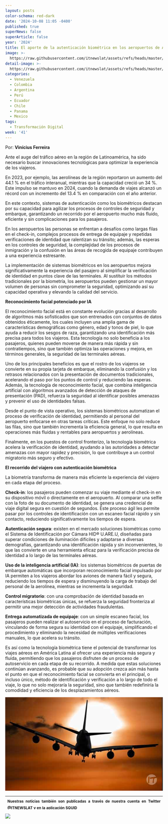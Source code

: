```yaml
---
layout: posts
color-schema: red-dark
date: '2024-10-08 11:05 -0400'
published: true
superNews: false
superArticle: false
year: '2024'
title: El aporte de la autenticación biométrica en los aeropuertos de América Latina
image: >-
  https://raw.githubusercontent.com/itnewslat/assets/refs/heads/master/img/540x320/Transporte-Aereo-p.jpg
detail-image: >-
  https://raw.githubusercontent.com/itnewslat/assets/refs/heads/master/img/1024x680/Transporte-Aereo-g.jpg
categories:
  - Venezuela
  - Colombia
  - Argentina
  - Perú
  - Ecuador
  - Chile
  - Panama
  - Mexico
tags:
  - Transformación Digital
week: '41'
---
```

Por: **Vinícius Ferreira**

Ante el auge del tráfico aéreo en la región de Latinoamérica, ha sido necesario buscar innovaciones tecnológicas para optimizar la experiencia de los viajeros.  

En 2023, por ejemplo, las aerolíneas de la región reportaron un aumento del 44.1 % en el tráfico interanual, mientras que la capacidad creció un 34 %. Este impulso se mantuvo en 2024, cuando la demanda de viajes alcanzó un récord con un incremento del 13.4 % en comparación con el año anterior. 

En este contexto, sistemas de autenticación como los biométricos destacan por su capacidad para agilizar los procesos de controles de seguridad y embarque, garantizando un recorrido por el aeropuerto mucho más fluido, eficiente y sin complicaciones para los pasajeros. 

En los aeropuertos las personas se enfrentan a desafíos como largas filas en el check-in, complejos procesos de entrega de equipaje y repetidas verificaciones de identidad que ralentizan su tránsito; además, las esperas en los controles de seguridad, la complejidad de los procesos de inmigración y la confusión en las áreas de recogida de equipaje contribuyen a una experiencia estresante.

La implementación de sistemas biométricos en los aeropuertos mejora significativamente la experiencia del pasajero al simplificar la verificación de identidad en puntos clave de las terminales. Al sustituir los métodos tradicionales por la biometría, los aeropuertos pueden gestionar un mayor volumen de personas sin comprometer la seguridad, optimizando así su capacidad operativa y elevando la calidad del servicio.

**Reconocimiento facial potenciado por IA**

El reconocimiento facial está en constante evolución gracias al desarrollo de algoritmos más sofisticados que son entrenados con conjuntos de datos obtenidos éticamente, los cuales incluyen una amplia gama de características demográficas como género, edad y tonos de piel, lo que ayuda a reducir los sesgos de raza, garantizando una identificación más precisa para todos los viajeros. Esta tecnología no solo beneficia a los pasajeros, quienes pueden moverse de manera más rápida y sin contratiempos, sino que también optimiza las operaciones y mejora, en términos generales, la seguridad de las terminales aéreas. 

Uno de los principales beneficios es que el rostro de los viajeros se convierte en su propia tarjeta de embarque, eliminando la confusión y los retrasos relacionados con la presentación de documentos tradicionales, acelerando el paso por los puntos de control y reduciendo las esperas. Además, la tecnología de reconocimiento facial, que combina inteligencia artificial con algoritmos avanzados de detección de ataques de presentación (PAD), refuerza la seguridad al identificar posibles amenazas y prevenir el uso de identidades falsas.

Desde el punto de vista operativo, los sistemas biométricos automatizan el proceso de verificación de identidad, permitiendo al personal del aeropuerto enfocarse en otras tareas críticas. Este enfoque no solo reduce las filas, sino que también incrementa la eficiencia general, lo que resulta en operaciones más fluidas y rentables para aeropuertos y aerolíneas.

Finalmente, en los puestos de control fronterizo, la tecnología biométrica acelera la verificación de identidad, ayudando a las autoridades a detectar amenazas con mayor rapidez y precisión, lo que contribuye a un control migratorio más seguro y efectivo. 

**El recorrido del viajero con autenticación biométrica**

La biometría transforma de manera más eficiente la experiencia del viajero en cada etapa del proceso.

**Check-in**: los pasajeros pueden comenzar su viaje mediante el check-in en su dispositivo móvil o directamente en el aeropuerto. Al comparar una selfie con la foto de su documento de identidad, se genera una credencial de viaje digital segura en cuestión de segundos. Este proceso ágil les permite pasar por los controles de identificación con un escaneo facial rápido y sin contacto, reduciendo significativamente los tiempos de espera.

**Autenticación segura**: existen en el mercado soluciones biométricas como el Sistema de Identificación por Cámara HID® U.ARE.U, diseñadas para superar condiciones de iluminación difíciles y adaptarse a diversas demografías, garantizando una identificación rápida y sin inconvenientes, lo que las convierte en una herramienta eficaz para la verificación precisa de identidad a lo largo de las terminales aéreas.

**Uso de la inteligencia artificial (IA)**: los sistemas biométricos de puertas de embarque automáticas que incorporan reconocimiento facial impulsado por IA permiten a los viajeros abordar los aviones de manera fácil y segura, reduciendo los tiempos de espera y disminuyendo la carga de trabajo del personal de la aerolínea, mientras se incrementa la seguridad.

**Control migratorio**: con una comprobación de identidad basada en características biométricas únicas, se refuerza la seguridad fronteriza al permitir una mejor detección de actividades fraudulentas.

**Entrega automatizada de equipaje**: con un simple escaneo facial, los pasajeros pueden realizar el autoservicio en el proceso de facturación, vinculando de forma segura su identidad con el equipaje, simplificando el procedimiento y eliminando la necesidad de múltiples verificaciones manuales, lo que acelera su tránsito.

Es así como la tecnología biométrica tiene el potencial de transformar los viajes aéreos en América Latina al ofrecer una experiencia más segura y fluida, permitiendo que los pasajeros disfruten de un proceso de autoservicio en cada etapa de su recorrido. A medida que estas soluciones continúan avanzando, es probable que su adopción crezca aún más hasta el punto en que el reconocimiento facial se convierta en el principal, o incluso único, método de identificación y verificación a lo largo de todo el viaje, lo que no solo mejoraría la seguridad, sino que también redefiniría la comodidad y eficiencia de los desplazamientos aéreos. 

![](https://raw.githubusercontent.com/itnewslat/assets/refs/heads/master/img/540x320/Transporte-Aereo-p.jpg)

<table style="height: 42px;" width="569">
<tbody>
<tr>
<td style="text-align: justify;"><sub><strong>Nuestras noticias también son publicadas a través de nuestra cuenta en Twitter <a href="https://twitter.com/itnewslat?lang=es">@ITNEWSLAT</a> y en la aplicación <a href="https://squidapp.co/en/">SQUID</a></strong></sub></td>
</tr>
</tbody>
</table>

<img src="https://tracker.metricool.com/c3po.jpg?hash=56f88a41e39ab42c063cc51676587a04"/>